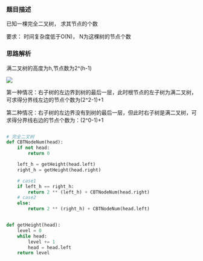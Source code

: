 ### 题目描述

已知一棵完全二叉树， 求其节点的个数

要求： 时间复杂度低于O(N)， N为这棵树的节点个数

### 思路解析

满二叉树的高度为h,节点数为2^(h-1)

![](https://github.com/1273545169/Course_notes/blob/master/%E5%9B%BE%E7%89%87/%E5%AE%8C%E5%85%A8%E4%BA%8C%E5%8F%89%E6%A0%91%E8%8A%82%E7%82%B9%E6%95%B0.jpg)

第一种情况：右子树的左边界到树的最后一层，此时根节点的左子树为满二叉树，可求得分界线左边的节点个数为(2^2-1)+1

第二种情况：右子树的左边界没有到树的最后一层，但此时右子树是满二叉树，可求得分界线右边的节点个数为：(2^0-1)+1

```python

# 完全二叉树
def CBTNodeNum(head):
    if not head:
        return 0

    left_h = getHeight(head.left)
    right_h = getHeight(head.right)

    # case1
    if left_h == right_h:
        return 2 ** (left_h) + CBTNodeNum(head.right)
    # case2
    else:
        return 2 ** (right_h) + CBTNodeNum(head.left)


def getHeight(head):
    level = 0
    while head:
        level += 1
        head = head.left
    return level

```



